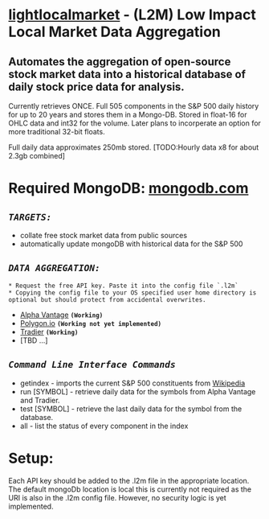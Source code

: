 # [lightlocalmarket](https://github.com/plihelix/lightlocalmarket) - (L2M) Low Impact Local Market Data Aggregation

## Automates the aggregation of open-source stock market data into a historical database of daily stock price data for analysis.

Currently retrieves ONCE. Full 505 components in the S&P 500 daily history for up to 20 years and stores them in a Mongo-DB. Stored in float-16 for OHLC data and int32 for the volume. Later plans to incorperate an option for more traditional 32-bit floats.

Full daily data approximates 250mb stored.
[TODO:Hourly data x8 for about 2.3gb combined]

# Required MongoDB: [mongodb.com](https://www.mongodb.com/try/download/community)

## *`TARGETS:`*
* collate free stock market data from public sources
* automatically update mongoDB with historical data for the S&P 500

## *`DATA AGGREGATION:`*
    * Request the free API key. Paste it into the config file `.l2m`
    * Copying the config file to your OS specified user home directory is optional but should protect from accidental overwrites.
* [Alpha Vantage](https://www.alphavantage.co/) **`(Working)`**
* [Polygon.io](https://polygon.io/) **`(Working not yet implemented)`**
* [Tradier](https://tradier.com/) **`(Working)`**
* [TBD ...]

## *`Command Line Interface Commands`*
* getindex - imports the current S&P 500 constituents from [Wikipedia](https://en.wikipedia.org/wiki/List_of_S%26P_500_companies)
* run [SYMBOL] - retrieve daily data for the symbols from Alpha Vantage and Tradier.
* test [SYMBOL] - retrieve the last daily data for the symbol from the database.
* all - list the status of every component in the index

# Setup:

Each API key should be added to the .l2m file in the appropriate location.
The default mongoDb location is local this is currently not required as the URI is also in the .l2m config file. However, no security logic is yet implemented.
